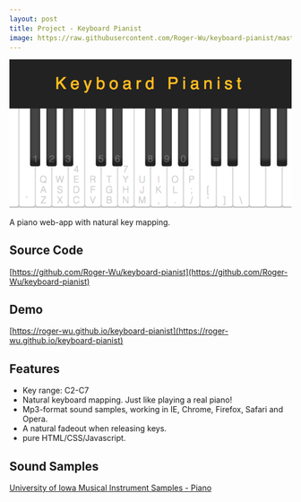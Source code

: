 ```yaml
---
layout: post
title: Project - Keyboard Pianist
image: https://raw.githubusercontent.com/Roger-Wu/keyboard-pianist/master/images/og-image.png
---
```


![demo image](https://raw.githubusercontent.com/Roger-Wu/keyboard-pianist/master/images/og-image.png)

A piano web-app with natural key mapping.

## Source Code

[https://github.com/Roger-Wu/keyboard-pianist](https://github.com/Roger-Wu/keyboard-pianist)

## Demo

[https://roger-wu.github.io/keyboard-pianist](https://roger-wu.github.io/keyboard-pianist)

## Features
* Key range: C2-C7
* Natural keyboard mapping. Just like playing a real piano!
* Mp3-format sound samples, working in IE, Chrome, Firefox, Safari and Opera.
* A natural fadeout when releasing keys.
* pure HTML/CSS/Javascript.

## Sound Samples
[University of Iowa Musical Instrument Samples - Piano](http://theremin.music.uiowa.edu/MISpiano.html)
